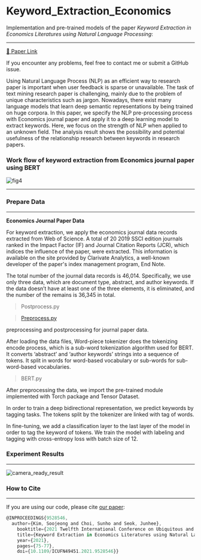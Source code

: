 
# Keyword_Extraction_Economics



Implementation and pre-trained models of the paper *Keyword Extraction in Economics Literatures using Natural Language Processing*:

---


[🔗 Paper Link](https://ieeexplore.ieee.org/stamp/stamp.jsp?arnumber=9528546)

If you encounter any problems, feel free to contact me or submit a GitHub issue.

Using Natural Language Process (NLP) as an efficient way to research paper is important when user feedback is sparse or unavailable.
The task of text mining research paper is challenging, mainly due to the problem of unique characteristics such as jargon.
Nowadays, there exist many language models that learn deep semantic representations by being trained on huge corpora.
In this paper, we specify the NLP pre-processing process with Economics journal paper and apply it to a deep learning model to extract keywords.
Here, we focus on the strength of NLP when applied to an unknown field.
The analysis result shows the possibility and potential usefulness of the relationship research between keywords in research papers.

### Work flow of keyword extraction from Economics journal paper using BERT
![fig4](https://user-images.githubusercontent.com/48557539/193765866-86792ecd-420d-426d-996b-627aa0584efc.jpg)

---



### Prepare Data

---

**Economics Journal Paper Data**

For keyword extraction, we apply the economics journal data records extracted from Web of Science. A total of 20 2019 SSCI edition journals ranked in the Impact Factor (IF) and Journal Citation Reports (JCR), which indices the influence of the paper, were extracted. This information is available on the site provided by Clarivate Analytics, a well-known developer of the paper's index management program, End Note. 

The total number of the journal data records is 46,014.
Specifically, we use only three data, which are document type, abstract, and author keywords.
If the data doesn’t have at least one of the three elements, it is eliminated, and the number
of the remains is 36,345 in total.

> Postprocess.py
> 

> [Preprocess.py](http://Preprocess.py)
> 

preprocessing and postprocessing for journal paper data. 

After loading the data files, Word-piece tokenizer does the tokenizing encode process, which is a sub-word tokenization algorithm used for BERT. It converts ‘abstract’ and ‘author keywords’ strings into a sequence of tokens. It split in words for word-based vocabulary or sub-words for sub-word-based vocabularies.

> BERT.py
> 

After preprocessing the data, we import the pre-trained module implemented with Torch package and Tensor Dataset. 

In order to train a deep bidirectional representation, we predict keywords by tagging tasks. The tokens split by the tokenizer are linked with tag of words. 

In fine-tuning, we add a classification layer to the last layer of the model in order to tag the keyword of tokens. We train the model with labeling and tagging with cross-entropy loss with batch size of 12.

### Experiment Results

---
![camera_ready_result](https://user-images.githubusercontent.com/48557539/193765896-4a0252df-1b1b-4e65-92df-1f1d474623f9.PNG)


### How to Cite

---

If you are using our code, please cite [our paper](https://ieeexplore.ieee.org/document/9528546):

```jsx
@INPROCEEDINGS{9528546,
  author={Kim, Soojeong and Choi, Sunho and Seok, Junhee},  
	booktitle={2021 Twelfth International Conference on Ubiquitous and Future Networks (ICUFN)},   
	title={Keyword Extraction in Economics Literatures using Natural Language Processing},   
	year={2021},  
	pages={75-77},  
	doi={10.1109/ICUFN49451.2021.9528546}}
```
